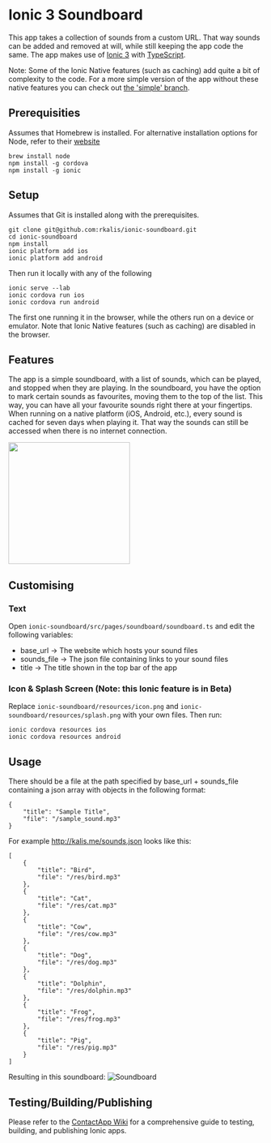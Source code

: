 # Ionic 3 Soundboard

This app takes a collection of sounds from a custom URL. That way sounds can be added and removed at will, while still keeping the app code the same. The app makes use of [Ionic 3](https://ionicframework.com/) with [TypeScript](https://www.typescriptlang.org/).

Note: Some of the Ionic Native features (such as caching) add quite a bit of complexity to the code. For a more simple version of the app without these native features you can check out [the 'simple' branch](https://github.com/rkalis/ionic-soundboard/tree/simple).

## Prerequisities
Assumes that Homebrew is installed.
For alternative installation options for Node, refer to their [website](https://nodejs.org/)
```
brew install node
npm install -g cordova
npm install -g ionic
```

## Setup
Assumes that Git is installed along with the prerequisites.
```
git clone git@github.com:rkalis/ionic-soundboard.git
cd ionic-soundboard
npm install
ionic platform add ios
ionic platform add android
```
Then run it locally with any of the following
```
ionic serve --lab
ionic cordova run ios
ionic cordova run android
```
The first one running it in the browser, while the others run on a device or emulator. Note that Ionic Native features (such as caching) are disabled in the browser.

## Features
The app is a simple soundboard, with a list of sounds, which can be played, and stopped when they are playing. In the soundboard, you have the option to mark certain sounds as favourites, moving them to the top of the list. This way, you can have all your favourite sounds right there at your fingertips. When running on a native platform (iOS, Android, etc.), every sound is cached for seven days when playing it. That way the sounds can still be accessed when there is no internet connection.

<img src="https://i.imgur.com/cZjbwtG.png" width="240">

## Customising
### Text
Open `ionic-soundboard/src/pages/soundboard/soundboard.ts` and edit the following variables:
* base_url -> The website which hosts your sound files
* sounds_file -> The json file containing links to your sound files
* title -> The title shown in the top bar of the app

### Icon & Splash Screen (Note: this Ionic feature is in Beta)
Replace `ionic-soundboard/resources/icon.png` and `ionic-soundboard/resources/splash.png` with your own files.
Then run:
```
ionic cordova resources ios
ionic cordova resources android
```

## Usage

There should be a file at  the path specified by base_url + sounds_file containing a json array with objects in the following format:
```
{
    "title": "Sample Title",
    "file": "/sample_sound.mp3"
}
```

For example http://kalis.me/sounds.json looks like this:
```
[
    {
        "title": "Bird",
        "file": "/res/bird.mp3"
    },
    {
        "title": "Cat",
        "file": "/res/cat.mp3"
    },
    {
        "title": "Cow",
        "file": "/res/cow.mp3"
    },
    {
        "title": "Dog",
        "file": "/res/dog.mp3"
    },
    {
        "title": "Dolphin",
        "file": "/res/dolphin.mp3"
    },
    {
        "title": "Frog",
        "file": "/res/frog.mp3"
    },
    {
        "title": "Pig",
        "file": "/res/pig.mp3"
    }
]

```
Resulting in this soundboard:
![Soundboard](https://i.imgur.com/TeVbQFR.png)

## Testing/Building/Publishing
Please refer to the [ContactApp Wiki](https://github.com/incodehq/contactapp/wiki)
for a comprehensive guide to testing, building, and publishing Ionic apps.
